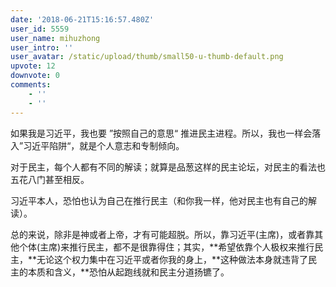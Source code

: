 ```yaml
---
date: '2018-06-21T15:16:57.480Z'
user_id: 5559
user_name: mihuzhong
user_intro: ''
user_avatar: /static/upload/thumb/small50-u-thumb-default.png
upvote: 12
downvote: 0
comments:
    - ''
    - ''
---
```


如果我是习近平，我也要 ”按照自己的意思“ 推进民主进程。所以，我也一样会落入”习近平陷阱“，就是个人意志和专制倾向。

对于民主，每个人都有不同的解读；就算是品葱这样的民主论坛，对民主的看法也五花八门甚至相反。

习近平本人，恐怕也认为自己在推行民主（和你我一样，他对民主也有自己的解读）。

  

总的来说，除非是神或者上帝，才有可能超脱。所以，靠习近平(主席)，或者靠其他个体(主席)来推行民主，都不是很靠得住；其实，**希望依靠个人极权来推行民主，**无论这个权力集中在习近平或者你我的身上，**这种做法本身就违背了民主的本质和含义，**恐怕从起跑线就和民主分道扬镳了。
